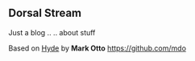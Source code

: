 ## Dorsal Stream
Just a blog ..
.. about stuff

Based on  [Hyde](http://andhyde.com) by **Mark Otto** <https://github.com/mdo>



